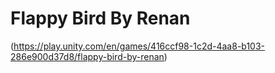 # Flappy Bird By Renan
(https://play.unity.com/en/games/416ccf98-1c2d-4aa8-b103-286e900d37d8/flappy-bird-by-renan)
